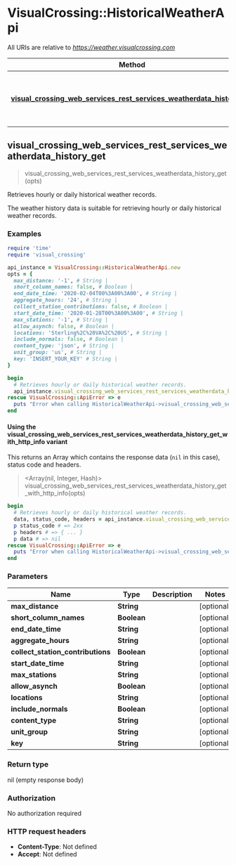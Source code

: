 # VisualCrossing::HistoricalWeatherApi

All URIs are relative to *https://weather.visualcrossing.com*

| Method | HTTP request | Description |
| ------ | ------------ | ----------- |
| [**visual_crossing_web_services_rest_services_weatherdata_history_get**](HistoricalWeatherApi.md#visual_crossing_web_services_rest_services_weatherdata_history_get) | **GET** /VisualCrossingWebServices/rest/services/weatherdata/history | Retrieves hourly or daily historical weather records. |


## visual_crossing_web_services_rest_services_weatherdata_history_get

> visual_crossing_web_services_rest_services_weatherdata_history_get(opts)

Retrieves hourly or daily historical weather records.

The weather history data is suitable for retrieving hourly or daily historical weather records.

### Examples

```ruby
require 'time'
require 'visual_crossing'

api_instance = VisualCrossing::HistoricalWeatherApi.new
opts = {
  max_distance: '-1', # String | 
  short_column_names: false, # Boolean | 
  end_date_time: '2020-02-04T00%3A00%3A00', # String | 
  aggregate_hours: '24', # String | 
  collect_station_contributions: false, # Boolean | 
  start_date_time: '2020-01-28T00%3A00%3A00', # String | 
  max_stations: '-1', # String | 
  allow_asynch: false, # Boolean | 
  locations: 'Sterling%2C%20VA%2C%20US', # String | 
  include_normals: false, # Boolean | 
  content_type: 'json', # String | 
  unit_group: 'us', # String | 
  key: 'INSERT_YOUR_KEY' # String | 
}

begin
  # Retrieves hourly or daily historical weather records.
  api_instance.visual_crossing_web_services_rest_services_weatherdata_history_get(opts)
rescue VisualCrossing::ApiError => e
  puts "Error when calling HistoricalWeatherApi->visual_crossing_web_services_rest_services_weatherdata_history_get: #{e}"
end
```

#### Using the visual_crossing_web_services_rest_services_weatherdata_history_get_with_http_info variant

This returns an Array which contains the response data (`nil` in this case), status code and headers.

> <Array(nil, Integer, Hash)> visual_crossing_web_services_rest_services_weatherdata_history_get_with_http_info(opts)

```ruby
begin
  # Retrieves hourly or daily historical weather records.
  data, status_code, headers = api_instance.visual_crossing_web_services_rest_services_weatherdata_history_get_with_http_info(opts)
  p status_code # => 2xx
  p headers # => { ... }
  p data # => nil
rescue VisualCrossing::ApiError => e
  puts "Error when calling HistoricalWeatherApi->visual_crossing_web_services_rest_services_weatherdata_history_get_with_http_info: #{e}"
end
```

### Parameters

| Name | Type | Description | Notes |
| ---- | ---- | ----------- | ----- |
| **max_distance** | **String** |  | [optional] |
| **short_column_names** | **Boolean** |  | [optional] |
| **end_date_time** | **String** |  | [optional] |
| **aggregate_hours** | **String** |  | [optional] |
| **collect_station_contributions** | **Boolean** |  | [optional] |
| **start_date_time** | **String** |  | [optional] |
| **max_stations** | **String** |  | [optional] |
| **allow_asynch** | **Boolean** |  | [optional] |
| **locations** | **String** |  | [optional] |
| **include_normals** | **Boolean** |  | [optional] |
| **content_type** | **String** |  | [optional] |
| **unit_group** | **String** |  | [optional] |
| **key** | **String** |  | [optional] |

### Return type

nil (empty response body)

### Authorization

No authorization required

### HTTP request headers

- **Content-Type**: Not defined
- **Accept**: Not defined

